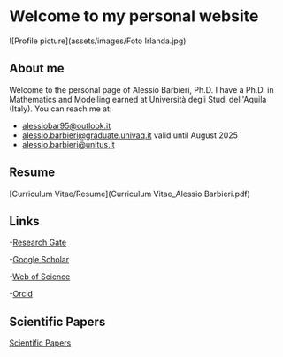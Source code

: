 # Welcome to my personal website

![Profile picture](assets/images/Foto Irlanda.jpg)

## About me
Welcome to the personal page of Alessio Barbieri, Ph.D. I have a Ph.D. in Mathematics and Modelling earned at Università degli Studi dell'Aquila (Italy). You can reach me at:
- [alessiobar95@outlook.it](mailto:alessiobar95@outlook.it)
- [alessio.barbieri@graduate.univaq.it](mailto:alessio.barbieri@graduate.univaq.it) valid until August 2025
- [alessio.barbieri@unitus.it](mailto:alessio.barbieri@unitus.it)

## Resume
[Curriculum Vitae/Resume](Curriculum Vitae_Alessio Barbieri.pdf)

## Links
-[Research Gate](https://www.researchgate.net/profile/Alessio-Barbieri-2?ev=hdr_xprf)

-[Google Scholar](https://scholar.google.com/citations?user=KN1wbBcAAAAJ&hl=it)

-[Web of Science](https://www.webofscience.com/wos/author/record/MHQ-0041-2025)

-[Orcid](https://orcid.org/my-orcid?orcid=0000-0003-3737-085X)

## Scientific Papers
[Scientific Papers](papers.md)
